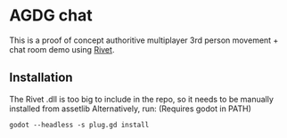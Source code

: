# AGDG chat
This is a proof of concept authoritive multiplayer 3rd person movement + chat room demo using [Rivet](rivet.gg).

## Installation
The Rivet .dll is too big to include in the repo, so it needs to be manually installed from assetlib
Alternatively, run: (Requires godot in PATH) 
```
godot --headless -s plug.gd install
```